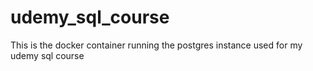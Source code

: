 # udemy_sql_course
This is the docker container running the postgres instance used for my udemy sql course
